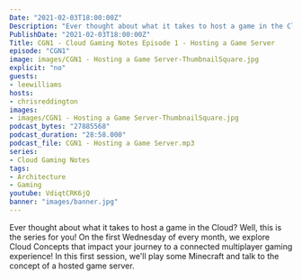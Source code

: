 ```yaml
---
Date: "2021-02-03T18:00:00Z"
Description: "Ever thought about what it takes to host a game in the Cloud? Well, this is the series for you! On the first Wednesday of every month, we explore Cloud Concepts that impact your journey to a connected multiplayer gaming experience! In this first session, we'll play some Minecraft and talk to the concept of a hosted game server."
PublishDate: "2021-02-03T18:00:00Z"
Title: CGN1 - Cloud Gaming Notes Episode 1 - Hosting a Game Server
episode: "CGN1"
image: images/CGN1 - Hosting a Game Server-ThumbnailSquare.jpg
explicit: "no"
guests:
- leewilliams
hosts:
- chrisreddington
images:
- images/CGN1 - Hosting a Game Server-ThumbnailSquare.jpg
podcast_bytes: "27885568"
podcast_duration: "28:58.000"
podcast_file: CGN1 - Hosting a Game Server.mp3
series:
- Cloud Gaming Notes
tags:
- Architecture
- Gaming
youtube: VdiqtCRK6jQ
banner: "images/banner.jpg"
---
```

Ever thought about what it takes to host a game in the Cloud? Well, this is the series for you! On the first Wednesday of every month, we explore Cloud Concepts that impact your journey to a connected multiplayer gaming experience! In this first session, we'll play some Minecraft and talk to the concept of a hosted game server.
